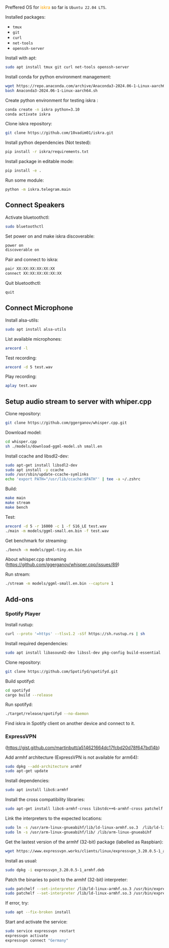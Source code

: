 Preffered OS for <span style="color:orange">iskra</span> so far is `Ubuntu 22.04 LTS`.

Installed packages:
- `tmux`
- `git`
- `curl`
- `net-tools`
- `openssh-server`

Install with apt:
```sh
sudo apt install tmux git curl net-tools openssh-server
```
Install conda for python environment management:
```sh
wget https://repo.anaconda.com/archive/Anaconda3-2024.06-1-Linux-aarch64.sh
bash Anaconda3-2024.06-1-Linux-aarch64.sh
``` 
Create python environment for testing iskra :
```sh
conda create -n iskra python=3.10
conda activate iskra
```
Clone iskra repository:
```sh
git clone https://github.com/10vadim01/iskra.git
```
Install python dependencies (Not tested):
```sh
pip install -r iskra/requirements.txt
```
Install package in editable mode:
```sh
pip install -e .
```
Run some module:
```sh
python -m iskra.telegram.main
```
## Connect Speakers
Activate bluetoothctl:
```sh
sudo bluetoothctl
```
Set power on and make iskra discoverable:
```sh
power on
discoverable on
```
Pair and connect to iskra:
```sh
pair XX:XX:XX:XX:XX:XX
connect XX:XX:XX:XX:XX:XX
```
Quit bluetoothctl:
```sh
quit
```

## Connect Microphone
Install alsa-utils:
```sh
sudo apt install alsa-utils
```
List available microphones:
```sh
arecord -l
```
Test recording:
```sh
arecord -d 5 test.wav
```
Play recording:
```sh
aplay test.wav
```

## Setup audio stream to server with whiper.cpp

Clone repository:
```sh
git clone https://github.com/ggerganov/whisper.cpp.git
```
Download model:
```sh
cd whisper.cpp
sh ./models/download-ggml-model.sh small.en
```
Install ccache and libsdl2-dev:
```sh   
sudo apt-get install libsdl2-dev
sudo apt install -y ccache
sudo /usr/sbin/update-ccache-symlinks
echo 'export PATH="/usr/lib/ccache:$PATH"' | tee -a ~/.zshrc
```
Build:
```sh
make main
make stream
make bench
```
Test:
```sh
arecord -d 5 -r 16000 -c 1 -f S16_LE test.wav
./main -m models/ggml-small.en.bin -f test.wav
```
Get benchmark for streaming:
```sh
./bench -m models/ggml-tiny.en.bin
```
About whisper.cpp streaming (https://github.com/ggerganov/whisper.cpp/issues/89)

Run stream:
```sh
./stream -m models/ggml-small.en.bin --capture 1
```
## Add-ons 

### Spotify Player
Install rustup:
```sh
curl --proto '=https' --tlsv1.2 -sSf https://sh.rustup.rs | sh
```
Install required dependencies:
```sh
sudo apt install libasound2-dev libssl-dev pkg-config build-essential
```
Clone repository:
```sh
git clone https://github.com/Spotifyd/spotifyd.git
```
Build spotifyd:
```sh
cd spotifyd
cargo build --release
```
Run spotifyd:
```sh
./target/release/spotifyd --no-daemon
```
Find iskra in Spotify client on another device and connect to it.

### ExpressVPN 
(https://gist.github.com/martinbutt/a514621664dc17fcbd20d78f647bd14b)

Add armhf architecture (ExpressVPN is not available for arm64):
```sh
sudo dpkg --add-architecture armhf
sudo apt-get update
```
Install dependencies:
```sh
sudo apt install libc6:armhf
```
Install the cross compatibility libraries:
```sh
sudo apt-get install libc6-armhf-cross libstdc++6-armhf-cross patchelf
```
Link the interpreters to the expected locations:
```sh
sudo ln -s /usr/arm-linux-gnueabihf/lib/ld-linux-armhf.so.3  /lib/ld-linux-armhf.so.3
sudo ln -s /usr/arm-linux-gnueabihf/lib/ /lib/arm-linux-gnueabihf
```
Get the lastest version of the armhf (32-bit) package (labelled as Raspbian):
```sh
wget https://www.expressvpn.works/clients/linux/expressvpn_3.20.0.5-1_armhf.deb
```
Install as usual:
```sh
sudo dpkg -i expressvpn_3.20.0.5-1_armhf.deb
```
Patch the binaries to point to the armhf (32-bit) interpreter:
```sh
sudo patchelf --set-interpreter /lib/ld-linux-armhf.so.3 /usr/bin/expressvpn
sudo patchelf --set-interpreter /lib/ld-linux-armhf.so.3 /usr/bin/expressvpn-browser-helper
```
If error, try:
```sh
sudo apt --fix-broken install    
```
Start and activate the service:
```sh
sudo service expressvpn restart
expressvpn activate
expressvpn connect "Germany"
```
